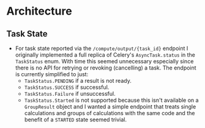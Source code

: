 # Architecture

## Task State

- For task state reported via the `/compute/output/{task_id}` endpoint I originally implemented a full replica of Celery's `AsyncTask.status` in the `TaskStatus` enum. With time this seemed unnecessary especially since there is no API for retrying or revoking (cancelling) a task. The endpoint is currently simplified to just:
  - `TaskStatus.PENDING` if a result is not ready.
  - `TaskStatus.SUCCESS` if successful.
  - `TaskStatus.Failure` if unsuccessful.
  - `TaskStatus.Started` is not supported because this isn't available on a `GroupResult` object and I wanted a simple endpoint that treats single calculations and groups of calculations with the same code and the benefit of a `STARTED` state seemed trivial.

